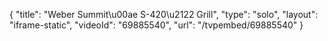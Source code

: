{
    "title": "Weber Summit\u00ae S-420\u2122 Grill",
    "type": "solo",
    "layout": "iframe-static",
    "videoId": "69885540",
    "url": "\/tvpembed\/69885540"
}